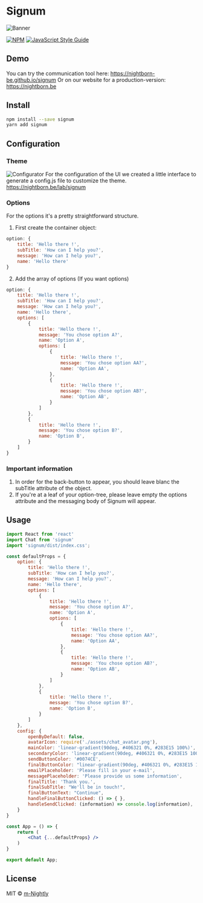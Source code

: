 # Signum
![Banner](https://github.com/nightborn-be/signum/blob/master/lab_signum.png)

[![NPM](https://img.shields.io/npm/v/signum.svg)](https://www.npmjs.com/package/signum) [![JavaScript Style Guide](https://img.shields.io/badge/code_style-standard-brightgreen.svg)](https://standardjs.com)

## Demo

You can try the communication tool here: https://nightborn-be.github.io/signum
Or on our website for a production-version: https://nightborn.be

## Install

```bash
npm install --save signum
yarn add signum
```

## Configuration

### Theme
![Configurator](https://github.com/nightborn-be/signum/blob/master/lab_signum_configurator.png)
For the configuration of the UI we created a little interface to generate a config.js file to customize the theme.
https://nightborn.be/lab/signum

### Options
For the options it's a pretty straightforward structure.

1. First create the container object:

```jsx
option: {
    title: 'Hello there !',
    subTitle: 'How can I help you?',
    message: 'How can I help you?',
    name: 'Hello there'
}
```

2. Add the array of options (If you want options)
```jsx
option: {
    title: 'Hello there !',
    subTitle: 'How can I help you?',
    message: 'How can I help you?',
    name: 'Hello there',
    options: [
        {
            title: 'Hello there !',
            message: 'You chose option A?',
            name: 'Option A',
            options: [
                {
                    title: 'Hello there !',
                    message: 'You chose option AA?',
                    name: 'Option AA',
                },
                {
                    title: 'Hello there !',
                    message: 'You chose option AB?',
                    name: 'Option AB',
                }
            ]
        },
        {
            title: 'Hello there !',
            message: 'You chose option B?',
            name: 'Option B',
        }
    ]
}
```


### Important information

1. In order for the back-button to appear, you should leave blanc the subTitle attribute of the object.
2. If you're at a leaf of your option-tree, please leave empty the options attribute and the messaging body of Signum will appear.


## Usage

```jsx
import React from 'react'
import Chat from 'signum'
import 'signum/dist/index.css';

const defaultProps = {
    option: {
        title: 'Hello there !',
        subTitle: 'How can I help you?',
        message: 'How can I help you?',
        name: 'Hello there',
        options: [
            {
                title: 'Hello there !',
                message: 'You chose option A?',
                name: 'Option A',
                options: [
                    {
                        title: 'Hello there !',
                        message: 'You chose option AA?',
                        name: 'Option AA',
                    },
                    {
                        title: 'Hello there !',
                        message: 'You chose option AB?',
                        name: 'Option AB',
                    }
                ]
            },
            {
                title: 'Hello there !',
                message: 'You chose option B?',
                name: 'Option B',
            }
        ]
    },
    config: {
        openByDefault: false,
        avatarIcon: require('./assets/chat_avatar.png'),
        mainColor: 'linear-gradient(90deg, #406321 0%, #283E15 100%)',
        secondaryColor: 'linear-gradient(90deg, #406321 0%, #283E15 100%)',
        sendButtonColor: '#0074CE',
        finalButtonColor: "linear-gradient(90deg, #406321 0%, #283E15 100%)",
        emailPlaceholder: 'Please fill in your e-mail',
        messagePlaceholder: 'Please provide us some information',
        finalTitle: 'Thank you.',
        finalSubTitle: "We'll be in touch!",
        finalButtonText: "Continue",
        handleFinalButtonClicked: () => { },
        handleSendClicked: (information) => console.log(information),
    }
}

const App = () => {
    return (
        <Chat {...defaultProps} />
    )
}

export default App;
```

## License

MIT © [m-Nightly](https://github.com/m-Nightly)